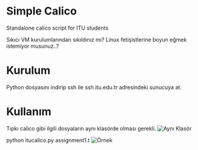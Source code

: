 # Simple Calico
Standalone calico script for ITU students

Sıkıcı VM kurulumlarından sıkıldınız mı?
Linux fetişistlerine boyun eğmek istemiyor musunuz..?

# Kurulum

Python dosyasını indirip ssh ile ssh.itu.edu.tr adresindeki sunucuya at.

# Kullanım

Tıpkı calico gibi ilgili dosyaların aynı klasörde olması gerekli.
![Aynı Klasör](https://github.com/xdebron/simple-calico/raw/master/1.png)

python itucalico.py assignment1.t
![Örnek](https://github.com/xdebron/simple-calico/raw/master/2.png)
